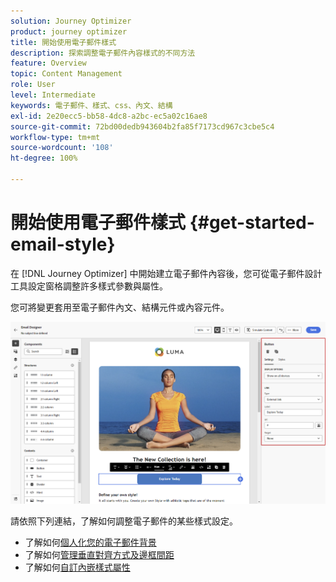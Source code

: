 ```yaml
---
solution: Journey Optimizer
product: journey optimizer
title: 開始使用電子郵件樣式
description: 探索調整電子郵件內容樣式的不同方法
feature: Overview
topic: Content Management
role: User
level: Intermediate
keywords: 電子郵件、樣式、css、內文、結構
exl-id: 2e20ecc5-bb58-4dc8-a2bc-ec5a02c16ae8
source-git-commit: 72bd00dedb943604b2fa85f7173cd967c3cbe5c4
workflow-type: tm+mt
source-wordcount: '108'
ht-degree: 100%

---
```


# 開始使用電子郵件樣式 {#get-started-email-style}

在 [!DNL Journey Optimizer] 中開始建立電子郵件內容後，您可從電子郵件設計工具設定窗格調整許多樣式參數與屬性。

您可將變更套用至電子郵件內文、結構元件或內容元件。

![](assets/email_designer_content_components_settings.png)

請依照下列連結，了解如何調整電子郵件的某些樣式設定。

* 了解如何[個人化您的電子郵件背景](backgrounds.md)
* 了解如何[管理垂直對齊方式及邊框間距](alignment-and-padding.md)
* 了解如何[自訂內嵌樣式屬性](inline-styling.md)
